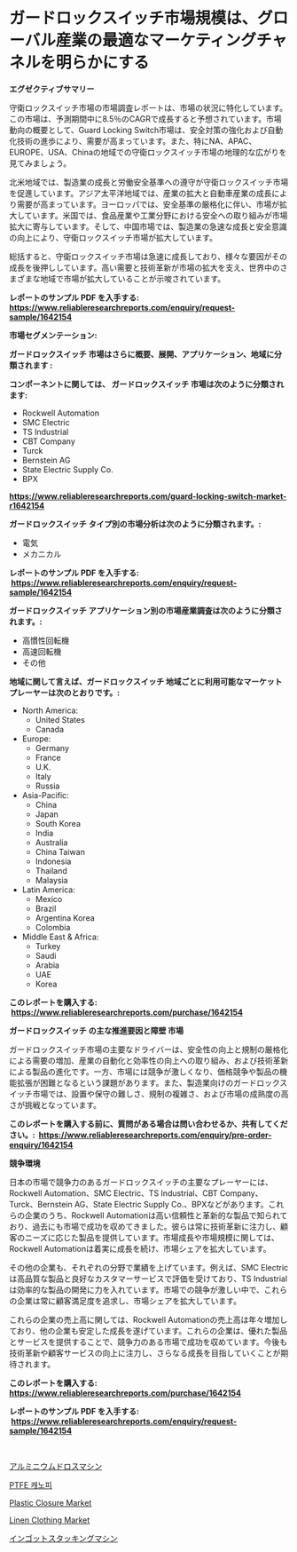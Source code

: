 <p><h1>ガードロックスイッチ市場規模は、グローバル産業の最適なマーケティングチャネルを明らかにする</h1></p><p><strong>エグゼクティブサマリー</strong></p>
<p><p>守衛ロックスイッチ市場の市場調査レポートは、市場の状況に特化しています。この市場は、予測期間中に8.5％のCAGRで成長すると予想されています。市場動向の概要として、Guard Locking Switch市場は、安全対策の強化および自動化技術の進歩により、需要が高まっています。また、特にNA、APAC、EUROPE、USA、Chinaの地域での守衛ロックスイッチ市場の地理的な広がりを見てみましょう。</p><p>北米地域では、製造業の成長と労働安全基準への遵守が守衛ロックスイッチ市場を促進しています。アジア太平洋地域では、産業の拡大と自動車産業の成長により需要が高まっています。ヨーロッパでは、安全基準の厳格化に伴い、市場が拡大しています。米国では、食品産業や工業分野における安全への取り組みが市場拡大に寄与しています。そして、中国市場では、製造業の急速な成長と安全意識の向上により、守衛ロックスイッチ市場が拡大しています。</p><p>総括すると、守衛ロックスイッチ市場は急速に成長しており、様々な要因がその成長を後押ししています。高い需要と技術革新が市場の拡大を支え、世界中のさまざまな地域で市場が拡大していることが示唆されています。</p></p>
<p><strong>レポートのサンプル PDF を入手する: <a href="https://www.reliableresearchreports.com/enquiry/request-sample/1642154">https://www.reliableresearchreports.com/enquiry/request-sample/1642154</a></strong></p>
<p><strong>市場セグメンテーション:</strong></p>
<p><strong> ガードロックスイッチ 市場はさらに概要、展開、アプリケーション、地域に分類されます :</strong></p>
<p><strong>コンポーネントに関しては、 ガードロックスイッチ 市場は次のように分類されます: &nbsp;</strong></p>
<p><ul><li>Rockwell Automation</li><li>SMC Electric</li><li>TS Industrial</li><li>CBT Company</li><li>Turck</li><li>Bernstein AG</li><li>State Electric Supply Co.</li><li>BPX</li></ul></p>
<p><strong><a href="https://www.reliableresearchreports.com/guard-locking-switch-market-r1642154">https://www.reliableresearchreports.com/guard-locking-switch-market-r1642154</a></strong></p>
<p><strong> ガードロックスイッチ タイプ別の市場分析は次のように分類されます。:</strong></p>
<p><ul><li>電気</li><li>メカニカル</li></ul></p>
<p><strong>レポートのサンプル PDF を入手する: &nbsp;<a href="https://www.reliableresearchreports.com/enquiry/request-sample/1642154">https://www.reliableresearchreports.com/enquiry/request-sample/1642154</a></strong></p>
<p><strong> ガードロックスイッチ アプリケーション別の市場産業調査は次のように分類されます。:</strong></p>
<p><ul><li>高慣性回転機</li><li>高速回転機</li><li>その他</li></ul></p>
<p><strong>地域に関して言えば、ガードロックスイッチ 地域ごとに利用可能なマーケットプレーヤーは次のとおりです。:</strong></p>
<p><ul>
    <li>
        North America:
        <ul>
            <li>United States</li>
            <li>Canada</li>
        </ul>
    </li>
    <li>
        Europe:
        <ul>
            <li>Germany</li>
            <li>France</li>
            <li>U.K.</li>
            <li>Italy</li>
            <li>Russia</li>
        </ul>
    </li>
    <li>
        Asia-Pacific:
        <ul>
            <li>China</li>
            <li>Japan</li>
            <li>South Korea</li>
            <li>India</li>
            <li>Australia</li>
            <li>China Taiwan</li>
            <li>Indonesia</li>
            <li>Thailand</li>
            <li>Malaysia</li>
        </ul>
    </li>
    <li>
        Latin America:
        <ul>
            <li>Mexico</li>
            <li>Brazil</li>
            <li>Argentina Korea</li>
            <li>Colombia</li>
        </ul>
    </li>
    <li>
        Middle East & Africa:
        <ul>
            <li>Turkey</li>
            <li>Saudi</li>
            <li>Arabia</li>
            <li>UAE</li>
            <li>Korea</li>
        </ul>
    </li>
    </ul></p>
<p><strong>このレポートを購入する: &nbsp;<a href="https://www.reliableresearchreports.com/purchase/1642154">https://www.reliableresearchreports.com/purchase/1642154</a></strong></p>
<p><strong>ガードロックスイッチ の主な推進要因と障壁 市場</strong></p>
<p><p>ガードロックスイッチ市場の主要なドライバーは、安全性の向上と規制の厳格化による需要の増加、産業の自動化と効率性の向上への取り組み、および技術革新による製品の進化です。一方、市場には競争が激しくなり、価格競争や製品の機能拡張が困難となるという課題があります。また、製造業向けのガードロックスイッチ市場では、設置や保守の難しさ、規制の複雑さ、および市場の成熟度の高さが挑戦となっています。</p></p>
<p><strong>このレポートを購入する前に、質問がある場合は問い合わせるか、共有してください。:&nbsp; <a href="https://www.reliableresearchreports.com/enquiry/pre-order-enquiry/1642154">https://www.reliableresearchreports.com/enquiry/pre-order-enquiry/1642154</a></strong></p>
<p><strong>競争環境</strong></p>
<p><p>日本の市場で競争力のあるガードロックスイッチの主要なプレーヤーには、Rockwell Automation、SMC Electric、TS Industrial、CBT Company、Turck、Bernstein AG、State Electric Supply Co.、BPXなどがあります。これらの企業のうち、Rockwell Automationは高い信頼性と革新的な製品で知られており、過去にも市場で成功を収めてきました。彼らは常に技術革新に注力し、顧客のニーズに応じた製品を提供しています。市場成長や市場規模に関しては、Rockwell Automationは着実に成長を続け、市場シェアを拡大しています。</p><p>その他の企業も、それぞれの分野で業績を上げています。例えば、SMC Electricは高品質な製品と良好なカスタマーサービスで評価を受けており、TS Industrialは効率的な製品の開発に力を入れています。市場での競争が激しい中で、これらの企業は常に顧客満足度を追求し、市場シェアを拡大しています。</p><p>これらの企業の売上高に関しては、Rockwell Automationの売上高は年々増加しており、他の企業も安定した成長を遂げています。これらの企業は、優れた製品とサービスを提供することで、競争力のある市場で成功を収めています。今後も技術革新や顧客サービスの向上に注力し、さらなる成長を目指していくことが期待されます。</p></p>
<p><strong>このレポートを購入する: &nbsp; <a href="https://www.reliableresearchreports.com/purchase/1642154">https://www.reliableresearchreports.com/purchase/1642154</a></strong></p>
<p><strong>レポートのサンプル PDF を入手する: &nbsp;<a href="https://www.reliableresearchreports.com/enquiry/request-sample/1642154">https://www.reliableresearchreports.com/enquiry/request-sample/1642154</a></strong><strong></strong></p>
<p>&nbsp;</p>
<p><p><a href="https://github.com/RudyBoyer2017/Market-Research-Report-List-1/blob/main/993774569835.md">アルミニウムドロスマシン</a></p><p><a href="https://github.com/Tristiarton768456/Market-Research-Report-List-1/blob/main/660429867339.md">PTFE 캐노피</a></p><p><a href="https://github.com/nancykennedykellievqfqt2/Market-Research-Report-List-2/blob/main/plastic-closure-market.md">Plastic Closure Market</a></p><p><a href="https://issuu.com/reportprime-2/docs/linen-clothing-market-size-2030.pptx">Linen Clothing Market</a></p><p><a href="https://github.com/MosesSpinka1914/Market-Research-Report-List-1/blob/main/405671369834.md">インゴットスタッキングマシン</a></p></p>